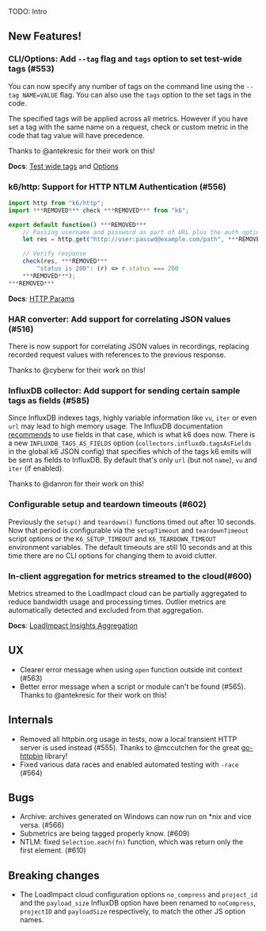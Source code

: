TODO: Intro

## New Features!

### CLI/Options: Add `--tag` flag and `tags` option to set test-wide tags (#553)

You can now specify any number of tags on the command line using the `--tag NAME=VALUE` flag. You can also use the `tags` option to the set tags in the code.

The specified tags will be applied across all metrics. However if you have set a tag with the same name on a request, check or custom metric in the code that tag value will have precedence.

Thanks to @antekresic for their work on this!

**Docs**: [Test wide tags](https://docs.k6.io/v1.0/docs/tags-and-groups#section-test-wide-tags) and [Options](https://docs.k6.io/v1.0/docs/options#section-available-options)

### k6/http: Support for HTTP NTLM Authentication (#556)

```js
import http from "k6/http";
import ***REMOVED*** check ***REMOVED*** from "k6";

export default function() ***REMOVED***
    // Passing username and password as part of URL plus the auth option will authenticate using HTTP Digest authentication
    let res = http.get("http://user:passwd@example.com/path", ***REMOVED***auth: "ntlm"***REMOVED***);

    // Verify response
    check(res, ***REMOVED***
        "status is 200": (r) => r.status === 200
    ***REMOVED***);
***REMOVED***
```

**Docs**: [HTTP Params](http://k6.readme.io/docs/params-k6http)

### HAR converter: Add support for correlating JSON values (#516)

There is now support for correlating JSON values in recordings, replacing recorded request values with references to the previous response.

Thanks to @cyberw for their work on this!

### InfluxDB collector: Add support for sending certain sample tags as fields (#585)

Since InfluxDB indexes tags, highly variable information like `vu`, `iter` or even `url` may lead to high memory usage. The InfluxDB documentation [recommends](https://docs.influxdata.com/influxdb/v1.5/concepts/schema_and_data_layout/#encouraged-schema-design) to use fields in that case, which is what k6 does now. There is a new `INFLUXDB_TAGS_AS_FIELDS` option (`collectors.influxdb.tagsAsFields` in the global k6 JSON config) that specifies which of the tags k6 emits will be sent as fields to InfluxDB. By default that's only `url` (but not `name`), `vu` and `iter` (if enabled).

Thanks to @danron for their work on this!

### Configurable setup and teardown timeouts (#602)

Previously the `setup()` and `teardown()` functions timed out after 10 seconds. Now that period is configurable via the `setupTimeout` and `teardownTimeout` script options or the `K6_SETUP_TIMEOUT` and `K6_TEARDOWN_TIMEOUT` environment variables. The default timeouts are still 10 seconds and at this time there are no CLI options for changing them to avoid clutter.

### In-client aggregation for metrics streamed to the cloud(#600)

Metrics streamed to the LoadImpact cloud can be partially aggregated to reduce bandwidth usage and processing times. Outlier metrics are automatically detected and excluded from that aggregation.

**Docs**: [LoadImpact Insights Aggregation](https://docs.k6.io/docs/load-impact-insights#section-aggregation)

## UX

* Clearer error message when using `open` function outside init context (#563)
* Better error message when a script or module can't be found (#565). Thanks to @antekresic for their work on this!

## Internals

* Removed all httpbin.org usage in tests, now a local transient HTTP server is used instead (#555). Thanks to @mccutchen for the great [go-httpbin](https://github.com/mccutchen/go-httpbin) library!
* Fixed various data races and enabled automated testing with `-race` (#564)

## Bugs
* Archive: archives generated on Windows can now run on *nix and vice versa. (#566)
* Submetrics are being tagged properly know. (#609)
* NTLM: fixed `Selection.each(fn)` function, which was return only the first element. (#610)


## Breaking changes

* The LoadImpact cloud configuration options `no_compress` and `project_id` and the `payload_size` InfluxDB option  have been renamed to `noCompress`, `projectID` and `payloadSize` respectively, to match the other JS option names.
